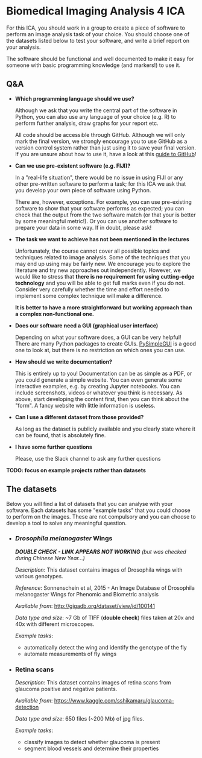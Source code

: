 # Biomedical Imaging Analysis 4 ICA

For this ICA, you should work in a group to create a piece of software to perform an image analysis task of your choice. You should choose one of the datasets listed below to test your software, and write a brief report on your analysis.

The software should be functional and well documented to make it easy for someone with basic programming knowledge (and markers!) to use it.

## Q&A

- **Which programming language should we use?**

    Although we ask that you write the central part of the software in Python, you can also use any language of your choice (e.g. R) to perform further analysis, draw graphs for your report etc.

    All code should be accessible through GitHub. Although we will only mark the final version, we strongly encourage you to use GitHub as a version control system rather than just using it to save your final version. If you are unsure about how to use it, have a look at this [guide to GitHub](https://guides.github.com/activities/hello-world/)!

- **Can we use pre-existent software (e.g. FIJI)?**

    In a "real-life situation", there would be no issue in using FIJI or any other pre-written software to perform a task; for this ICA we ask that you develop your own piece of software using Python.

    There are, however, exceptions. For example, you can use pre-existing software to show that your software performs as expected; you can check that the output from the two software match (or that your is better by some meaningful metric!). Or you can use another software to prepare your data in some way. If in doubt, please ask!

- **The task we want to achieve has not been mentioned in the lectures**

    Unfortunately, the course cannot cover all possible topics and techniques related to image analysis. Some of the techniques that you may end up using may be fairly new. We encourage you to explore the literature and try new approaches out independently. However, we would like to stress that **there is no requirement for using cutting-edge technology** and you will be able to get full marks even if you do not. Consider very carefully whether the time and effort needed to implement some complex technique will make a difference.

    **It is better to have a more straightforward but working approach than a complex non-functional one.**

- **Does our software need a GUI (graphical user interface)**

    Depending on what your software does, a GUI can be very helpful! There are many Python packages to create GUIs. [PySimpleGUI](https://pysimplegui.readthedocs.io/en/latest/) is a good one to look at, but there is no restriction on which ones you can use.

- **How should we write documentation?**

    This is entirely up to you!
    Documentation can be as simple as a PDF, or you could generate a simple website. You can even generate some interactive examples, e.g. by creating Jupyter notebooks. You can include screenshots, videos or whatever you think is necessary. As above, start developing the content first, then you can think about the "form". A fancy website with little information is useless.

- **Can I use a different dataset from those provided?**

    As long as the dataset is publicly available and you clearly state where it can be found, that is absolutely fine.

- **I have some further questions**

    Please, use the Slack channel to ask any further questions

**TODO: focus on example projects rather than datasets**
## The datasets

Below you will find a list of datasets that you can analyse with your software. Each datasets has some "example tasks" that you could choose to perform on the images. These are not compulsory and you can choose to develop a tool to solve any meaningful question.

- ### *Drosophila melanogaster* Wings

    ***DOUBLE CHECK - LINK APPEARS NOT WORKING** (but was checked during Chinese New Year...)*

    *Description*: This dataset contains images of Drosophila wings with various genotypes.

    *Reference*: Sonnenschein et al, 2015 - An Image Database of Drosophila melanogaster Wings for Phenomic and Biometric analysis

    *Available from*: http://gigadb.org/dataset/view/id/100141

    *Data type and size*: ~7 Gb of TIFF (**double check**) files taken at 20x and 40x with different microscopes. 

    *Example tasks*: 
    - automatically detect the wing and identify the genotype of the fly
    - automate measurements of fly wings

- ### Retina scans

    *Description*: This dataset contains images of retina scans from glaucoma positive and negative patients.

    *Available from*: https://www.kaggle.com/sshikamaru/glaucoma-detection

    *Data type and size*: 650 files (~200 Mb) of jpg files. 

    *Example tasks*: 
    - classify images to detect whether glaucoma is present
    - segment blood vessels and determine their properties


